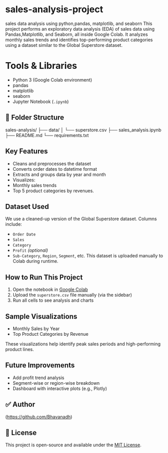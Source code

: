 # sales-analysis-project
sales data analysis using python,pandas, matplotlib, and seaborn
This project performs an exploratory data analysis (EDA) of sales data using Pandas,Matplotlib, and Seaborn, all inside Google Colab.
It analyzes monthly sales trends and identifies top-performing product categories using a dataset similar to the Global Superstore dataset.

# Tools & Libraries
- Python 3 (Google Colab environment)
- pandas
- matplotlib
- seaborn
- Jupyter Notebook (`.ipynb`)

## 📁 Folder Structure
sales-analysis/
├── data/
│   └── superstore.csv
├── sales_analysis.ipynb
├── README.md
└── requirements.txt

##  Key Features

- Cleans and preprocesses the dataset
- Converts order dates to datetime format
- Extracts and groups data by year and month
- Visualizes:
- Monthly sales trends
- Top 5 product categories by revenues.

## Dataset Used

We use a cleaned-up version of the Global Superstore dataset. Columns include:
- `Order Date`
- `Sales`
- `Category`
- `Profit` *(optional)*
- `Sub-Category`, `Region`, `Segment`, etc.
 This dataset is uploaded manually to Colab during runtime.

##  How to Run This Project

1. Open the notebook in [Google Colab](https://colab.research.google.com)
2. Upload the `superstore.csv` file manually (via the sidebar)
3. Run all cells to see analysis and charts

##  Sample Visualizations

- Monthly Sales by Year  
- Top Product Categories by Revenue  

These visualizations help identify peak sales periods and high-performing product lines.

##  Future Improvements

- Add profit trend analysis
- Segment-wise or region-wise breakdown
- Dashboard with interactive plots (e.g., Plotly)

## ✅ Author

(https://github.com/Bhavanadh)

## 📃 License

This project is open-source and available under the [MIT License](LICENSE).

